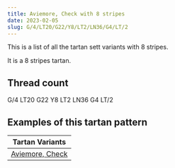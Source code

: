 ```yaml
---
title: Aviemore, Check with 8 stripes
date: 2023-02-05
slug: G/4/LT20/G22/Y8/LT2/LN36/G4/LT/2
---
```

This is a list of all the tartan sett variants with 8 stripes.

It is a 8 stripes tartan.


## Thread count
G/4 LT20 G22 Y8 LT2 LN36 G4 LT/2

## Examples of this tartan pattern

| Tartan Variants |
|---------------|
| [Aviemore, Check](/variants/g/4/lt20/g22/y8/lt2/ln36/g4/lt/2-g008000-lne0e0e0-lt806050-yf0c000)||
